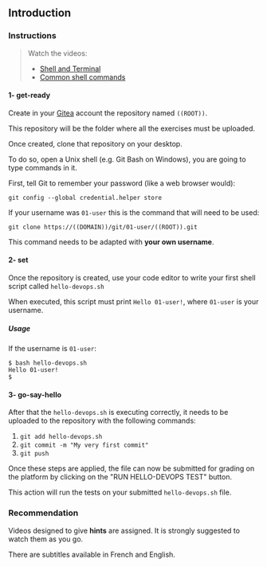 ## Introduction

### Instructions

> Watch the videos:
>
> - [Shell and Terminal](https://www.youtube.com/watch?v=6IFFfRF3ZFo)
> - [Common shell commands](https://www.youtube.com/watch?v=WsqxJu8mBNE)

#### 1- get-ready

Create in your [Gitea](<https://((DOMAIN))/git>) account the repository named `((ROOT))`.

This repository will be the folder where all the exercises must be uploaded.

Once created, clone that repository on your desktop.

To do so, open a Unix shell (e.g. Git Bash on Windows), you are going to type commands in it.

First, tell Git to remember your password (like a web browser would):

```
git config --global credential.helper store
```

If your username was `01-user` this is the command that will need to be used:

```
git clone https://((DOMAIN))/git/01-user/((ROOT)).git
```

This command needs to be adapted with **your own username**.

#### 2- set

Once the repository is created, use your code editor to write your first shell script called `hello-devops.sh`

When executed, this script must print `Hello 01-user!`, where `01-user` is your username.

##### Usage

If the username is `01-user`:

```console
$ bash hello-devops.sh
Hello 01-user!
$
```

#### 3- go-say-hello

After that the `hello-devops.sh` is executing correctly, it needs to be uploaded to the repository with the following commands:

1. `git add hello-devops.sh`
2. `git commit -m "My very first commit"`
3. `git push`

Once these steps are applied, the file can now be submitted for grading on the platform by clicking on the "RUN HELLO-DEVOPS TEST" button.

This action will run the tests on your submitted `hello-devops.sh` file.

### Recommendation

Videos designed to give **hints** are assigned. It is strongly suggested to watch them as you go.

There are subtitles available in French and English.
